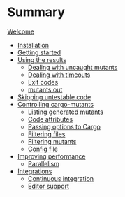 # Summary

[Welcome](welcome.md)

- [Installation](installation.md)
- [Getting started](getting-started.md)
- [Using the results](using-results.md)
  - [Dealing with uncaught mutants]()
  - [Dealing with timeouts]()
  - [Exit codes](exit-codes.md)
  - [mutants.out](mutants-out.md)
- [Skipping untestable code](skip.md)
- [Controlling cargo-mutants]()
  - [Listing generated mutants](list.md)
  - [Code attributes]()
  - [Passing options to Cargo](cargo-args.md)
  - [Filtering files]()
  - [Filtering mutants]()
  - [Config file](config.md)
- [Improving performance](performance.md)
  - [Parallelism]()
- [Integrations]()
  - [Continuous integration](ci.md)
  - [Editor support]()
